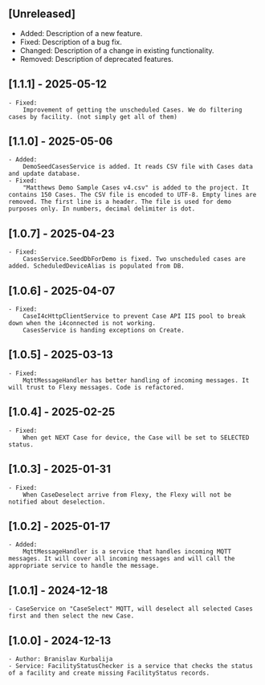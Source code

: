 ﻿## [Unreleased]
- Added: Description of a new feature.
- Fixed: Description of a bug fix.
- Changed: Description of a change in existing functionality.
- Removed: Description of deprecated features.

## [1.1.1] - 2025-05-12
	- Fixed:
	    Improvement of getting the unscheduled Cases. We do filtering cases by facility. (not simply get all of them)

## [1.1.0] - 2025-05-06
	- Added:
		DemoSeedCasesService is added. It reads CSV file with Cases data and update database.
	- Fixed:
		"Matthews Demo Sample Cases v4.csv" is added to the project. It contains 150 Cases. The CSV file is encoded to UTF-8. Empty lines are removed. The first line is a header. The file is used for demo purposes only. In numbers, decimal delimiter is dot.

## [1.0.7] - 2025-04-23
	- Fixed:
		CasesService.SeedDbForDemo is fixed. Two unscheduled cases are added. ScheduledDeviceAlias is populated from DB.

## [1.0.6] - 2025-04-07
	- Fixed:
		CaseI4cHttpClientService to prevent Case API IIS pool to break down when the i4connected is not working.
		CasesService is handing exceptions on Create.

## [1.0.5] - 2025-03-13
	- Fixed:
		MqttMessageHandler has better handling of incoming messages. It will trust to Flexy messages. Code is refactored.

## [1.0.4] - 2025-02-25
	- Fixed:
		When get NEXT Case for device, the Case will be set to SELECTED status.

## [1.0.3] - 2025-01-31
	- Fixed:
		When CaseDeselect arrive from Flexy, the Flexy will not be notified about deselection.

## [1.0.2] - 2025-01-17
	- Added:
		MqttMessageHandler is a service that handles incoming MQTT messages. It will cover all incoming messages and will call the appropriate service to handle the message.

## [1.0.1] - 2024-12-18
	- CaseService on "CaseSelect" MQTT, will deselect all selected Cases first and then select the new Case.

## [1.0.0] - 2024-12-13
	- Author: Branislav Kurbalija
	- Service: FacilityStatusChecker is a service that checks the status of a facility and create missing FacilityStatus records.
